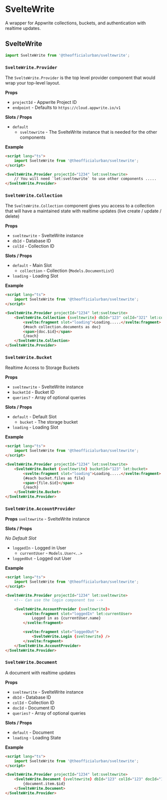 # SvelteWrite

A wrapper for Appwrite collections, buckets, and authentication with realtime updates.

## SvelteWrite

```ts
import SvelteWrite from '@theofficialurban/sveltewrite';
```

### `SvelteWrite.Provider`

The `SvelteWrite.Provider` is the top level provider component that would wrap your top-level layout.

**Props**

- `projectId` - Appwrite Project ID
- `endpoint` - Defaults to `https://cloud.appwrite.io/v1`

**Slots / Props**

- `default`
  - `sveltewrite` - The SvelteWrite instance that is needed for the other components

**Example**

```html
<script lang="ts">
	import SvelteWrite from '@theofficialurban/sveltewrite';
</script>

<SvelteWrite.Provider projectId="1234" let:sveltewrite>
	// You will need `let:sveltewrite` to use other components .....
</SvelteWrite.Provider>
```

### `SvelteWrite.Collection`

The `SvelteWrite.Collection` component gives you access to a collection that will have a maintained state with realtime updates (live create / update / delete)

**Props**

- `sveltewrite` - SvelteWrite instance
- `dbId` - Database ID
- `colId` - Collection ID

**Slots / Props**

- `default` - Main Slot
  - `collection` - Collection (`Models.DocumentList`)
- `loading` - Loading Slot

**Example**

```html
<script lang="ts">
	import SvelteWrite from '@theofficialurban/sveltewrite';
</script>

<SvelteWrite.Provider projectId="1234" let:sveltewrite>
	<SvelteWrite.Collection {sveltewrite} dbId="123" colId="321" let:collection>
		<svelte:fragment slot="loading">Loading.....</svelte:fragment>
		{#each collection.documents as doc}
		<span>{doc.$id}</span>
		{/each}
	</SvelteWrite.Collection>
</SvelteWrite.Provider>
```

### `SvelteWrite.Bucket`

Realtime Access to Storage Buckets

**Props**

- `sveltewrite` - SvelteWrite instance
- `bucketId` - Bucket ID
- `queries?` - Array of optional queries

**Slots / Props**

- `default` - Default Slot
  - `bucket` - The storage bucket
- `loading` - Loading Slot

**Example**

```html
<script lang="ts">
	import SvelteWrite from '@theofficialurban/sveltewrite';
</script>

<SvelteWrite.Provider projectId="1234" let:sveltewrite>
	<SvelteWrite.Bucket {sveltewrite} bucketId="123" let:bucket>
		<svelte:fragment slot="loading">Loading.....</svelte:fragment>
		{#each bucket.files as file}
		<span>{file.$id}</span>
		{/each}
	</SvelteWrite.Bucket>
</SvelteWrite.Provider>
```

### `SvelteWrite.AccountProvider`

**Props**
`sveltewrite` - SvelteWrite instance

**Slots / Props**

_No Default Slot_

- `loggedIn` - Logged in User
  - `currentUser` - `Models.User<..>`
- `loggedOut` - Logged out User

**Example**

```html
<script lang="ts">
	import SvelteWrite from '@theofficialurban/sveltewrite';
</script>

<SvelteWrite.Provider projectId="1234" let:sveltewrite>
	<!-- Can use the login component too -->

	<SvelteWrite.AccountProvider {sveltewrite}>
		<svelte:fragment slot="loggedIn" let:currentUser>
			Logged in as {currentUser.name}
		</svelte:fragment>

		<svelte:fragment slot="loggedOut">
			<SvelteWrite.Login {sveltewrite} />
		</svelte:fragment>
	</SvelteWrite.AccountProvider>
</SvelteWrite.Provider>
```

### `SvelteWrite.Document`

A document with realtime updates

**Props**

- `sveltewrite` - SvelteWrite instance
- `dbId` - Database ID
- `colId` - Collection ID
- `docId` - Document ID
- `queries?` - Array of optional queries

**Slots / Props**

- `default` - Document
- `loading` - Loading State

**Example**

```html
<script lang="ts">
	import SvelteWrite from '@theofficialurban/sveltewrite';
</script>

<SvelteWrite.Provider projectId="1234" let:sveltewrite>
	<SvelteWrite.Document {sveltewrite} dbId="123" colId="123" docId="123" let:document>
		{document.item.$id}
	</SvelteWrite.Document>
</SvelteWrite.Provider>
```
